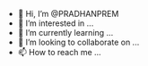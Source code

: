 - 👋 Hi, I’m @PRADHANPREM
- 👀 I’m interested in ...
- 🌱 I’m currently learning ...
- 💞️ I’m looking to collaborate on ...
- 📫 How to reach me ...

<!---
PRADHANPREM/PRADHANPREM is a ✨ special ✨ repository because its `README.md` (this file) appears on your GitHub profile.
You can click the Preview link to take a look at your changes.
--->

